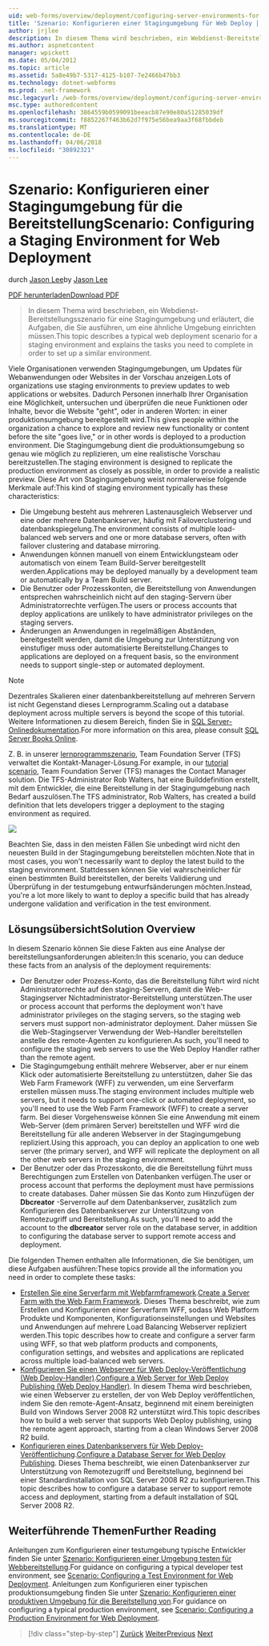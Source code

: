 ```yaml
---
uid: web-forms/overview/deployment/configuring-server-environments-for-web-deployment/scenario-configuring-a-staging-environment-for-web-deployment
title: 'Szenario: Konfigurieren einer Stagingumgebung für Web Deploy | Microsoft Docs'
author: jrjlee
description: In diesem Thema wird beschrieben, ein Webdienst-Bereitstellungsszenario für eine Stagingumgebung und erläutert, die Aufgaben, die Sie ausführen, um eine ähnliche Env einrichten müssen...
ms.author: aspnetcontent
manager: wpickett
ms.date: 05/04/2012
ms.topic: article
ms.assetid: 5a8e49b7-5317-4125-b107-7e2466b47bb3
ms.technology: dotnet-webforms
ms.prod: .net-framework
msc.legacyurl: /web-forms/overview/deployment/configuring-server-environments-for-web-deployment/scenario-configuring-a-staging-environment-for-web-deployment
msc.type: authoredcontent
ms.openlocfilehash: 3864559b0599091beeacb87e90e80a51285039df
ms.sourcegitcommit: f8852267f463b62d7f975e56bea9aa3f68fbbdeb
ms.translationtype: MT
ms.contentlocale: de-DE
ms.lasthandoff: 04/06/2018
ms.locfileid: "30892321"
---
```

<a name="scenario-configuring-a-staging-environment-for-web-deployment"></a><span data-ttu-id="075a6-103">Szenario: Konfigurieren einer Stagingumgebung für die Bereitstellung</span><span class="sxs-lookup"><span data-stu-id="075a6-103">Scenario: Configuring a Staging Environment for Web Deployment</span></span>
====================
<span data-ttu-id="075a6-104">durch [Jason Lee](https://github.com/jrjlee)</span><span class="sxs-lookup"><span data-stu-id="075a6-104">by [Jason Lee](https://github.com/jrjlee)</span></span>

[<span data-ttu-id="075a6-105">PDF herunterladen</span><span class="sxs-lookup"><span data-stu-id="075a6-105">Download PDF</span></span>](https://msdnshared.blob.core.windows.net/media/MSDNBlogsFS/prod.evol.blogs.msdn.com/CommunityServer.Blogs.Components.WeblogFiles/00/00/00/63/56/8130.DeployingWebAppsInEnterpriseScenarios.pdf)

> <span data-ttu-id="075a6-106">In diesem Thema wird beschrieben, ein Webdienst-Bereitstellungsszenario für eine Stagingumgebung und erläutert, die Aufgaben, die Sie ausführen, um eine ähnliche Umgebung einrichten müssen.</span><span class="sxs-lookup"><span data-stu-id="075a6-106">This topic describes a typical web deployment scenario for a staging environment and explains the tasks you need to complete in order to set up a similar environment.</span></span>


<span data-ttu-id="075a6-107">Viele Organisationen verwenden Stagingumgebungen, um Updates für Webanwendungen oder Websites in der Vorschau anzeigen.</span><span class="sxs-lookup"><span data-stu-id="075a6-107">Lots of organizations use staging environments to preview updates to web applications or websites.</span></span> <span data-ttu-id="075a6-108">Dadurch Personen innerhalb Ihrer Organisation eine Möglichkeit, untersuchen und überprüfen die neue Funktionen oder Inhalte, bevor die Website "geht", oder in anderen Worten: in einer produktionsumgebung bereitgestellt wird.</span><span class="sxs-lookup"><span data-stu-id="075a6-108">This gives people within the organization a chance to explore and review new functionality or content before the site "goes live," or in other words is deployed to a production environment.</span></span> <span data-ttu-id="075a6-109">Die Stagingumgebung dient die produktionsumgebung so genau wie möglich zu replizieren, um eine realistische Vorschau bereitzustellen.</span><span class="sxs-lookup"><span data-stu-id="075a6-109">The staging environment is designed to replicate the production environment as closely as possible, in order to provide a realistic preview.</span></span> <span data-ttu-id="075a6-110">Diese Art von Stagingumgebung weist normalerweise folgende Merkmale auf:</span><span class="sxs-lookup"><span data-stu-id="075a6-110">This kind of staging environment typically has these characteristics:</span></span>

- <span data-ttu-id="075a6-111">Die Umgebung besteht aus mehreren Lastenausgleich Webserver und eine oder mehrere Datenbankserver, häufig mit Failoverclustering und datenbankspiegelung.</span><span class="sxs-lookup"><span data-stu-id="075a6-111">The environment consists of multiple load-balanced web servers and one or more database servers, often with failover clustering and database mirroring.</span></span>
- <span data-ttu-id="075a6-112">Anwendungen können manuell von einem Entwicklungsteam oder automatisch von einem Team Build-Server bereitgestellt werden.</span><span class="sxs-lookup"><span data-stu-id="075a6-112">Applications may be deployed manually by a development team or automatically by a Team Build server.</span></span>
- <span data-ttu-id="075a6-113">Die Benutzer oder Prozesskonten, die Bereitstellung von Anwendungen entsprechen wahrscheinlich nicht auf den staging-Servern über Administratorrechte verfügen.</span><span class="sxs-lookup"><span data-stu-id="075a6-113">The users or process accounts that deploy applications are unlikely to have administrator privileges on the staging servers.</span></span>
- <span data-ttu-id="075a6-114">Änderungen an Anwendungen in regelmäßigen Abständen, bereitgestellt werden, damit die Umgebung zur Unterstützung von einstufiger muss oder automatisierte Bereitstellung.</span><span class="sxs-lookup"><span data-stu-id="075a6-114">Changes to applications are deployed on a frequent basis, so the environment needs to support single-step or automated deployment.</span></span>

> [!NOTE]
> <span data-ttu-id="075a6-115">Dezentrales Skalieren einer datenbankbereitstellung auf mehreren Servern ist nicht Gegenstand dieses Lernprogramm.</span><span class="sxs-lookup"><span data-stu-id="075a6-115">Scaling out a database deployment across multiple servers is beyond the scope of this tutorial.</span></span> <span data-ttu-id="075a6-116">Weitere Informationen zu diesem Bereich, finden Sie in [SQL Server-Onlinedokumentation](https://technet.microsoft.com/library/ms130214.aspx).</span><span class="sxs-lookup"><span data-stu-id="075a6-116">For more information on this area, please consult [SQL Server Books Online](https://technet.microsoft.com/library/ms130214.aspx).</span></span>


<span data-ttu-id="075a6-117">Z. B. in unserer [lernprogrammszenario](../deploying-web-applications-in-enterprise-scenarios/enterprise-web-deployment-scenario-overview.md), Team Foundation Server (TFS) verwaltet die Kontakt-Manager-Lösung.</span><span class="sxs-lookup"><span data-stu-id="075a6-117">For example, in our [tutorial scenario](../deploying-web-applications-in-enterprise-scenarios/enterprise-web-deployment-scenario-overview.md), Team Foundation Server (TFS) manages the Contact Manager solution.</span></span> <span data-ttu-id="075a6-118">Die TFS-Administrator Rob Walters, hat eine Builddefinition erstellt, mit dem Entwickler, die eine Bereitstellung in der Stagingumgebung nach Bedarf auszulösen.</span><span class="sxs-lookup"><span data-stu-id="075a6-118">The TFS administrator, Rob Walters, has created a build definition that lets developers trigger a deployment to the staging environment as required.</span></span>

![](scenario-configuring-a-staging-environment-for-web-deployment/_static/image1.png)

<span data-ttu-id="075a6-119">Beachten Sie, dass in den meisten Fällen Sie unbedingt wird nicht den neuesten Build in der Stagingumgebung bereitstellen möchten.</span><span class="sxs-lookup"><span data-stu-id="075a6-119">Note that in most cases, you won't necessarily want to deploy the latest build to the staging environment.</span></span> <span data-ttu-id="075a6-120">Stattdessen können Sie viel wahrscheinlicher für einen bestimmten Build bereitstellen, der bereits Validierung und Überprüfung in der testumgebung entwurfsänderungen möchten.</span><span class="sxs-lookup"><span data-stu-id="075a6-120">Instead, you're a lot more likely to want to deploy a specific build that has already undergone validation and verification in the test environment.</span></span>

## <a name="solution-overview"></a><span data-ttu-id="075a6-121">Lösungsübersicht</span><span class="sxs-lookup"><span data-stu-id="075a6-121">Solution Overview</span></span>

<span data-ttu-id="075a6-122">In diesem Szenario können Sie diese Fakten aus eine Analyse der bereitstellungsanforderungen ableiten:</span><span class="sxs-lookup"><span data-stu-id="075a6-122">In this scenario, you can deduce these facts from an analysis of the deployment requirements:</span></span>

- <span data-ttu-id="075a6-123">Der Benutzer oder Prozess-Konto, das die Bereitstellung führt wird nicht Administratorrechte auf den staging-Servern, damit die Web-Stagingserver Nichtadministrator-Bereitstellung unterstützen.</span><span class="sxs-lookup"><span data-stu-id="075a6-123">The user or process account that performs the deployment won't have administrator privileges on the staging servers, so the staging web servers must support non-administrator deployment.</span></span> <span data-ttu-id="075a6-124">Daher müssen Sie die Web-Stagingserver Verwendung der Web-Handler bereitstellen anstelle des remote-Agenten zu konfigurieren.</span><span class="sxs-lookup"><span data-stu-id="075a6-124">As such, you'll need to configure the staging web servers to use the Web Deploy Handler rather than the remote agent.</span></span>
- <span data-ttu-id="075a6-125">Die Stagingumgebung enthält mehrere Webserver, aber er nur einem Klick oder automatisierte Bereitstellung zu unterstützen, daher Sie das Web Farm Framework (WFF) zu verwenden, um eine Serverfarm erstellen müssen muss.</span><span class="sxs-lookup"><span data-stu-id="075a6-125">The staging environment includes multiple web servers, but it needs to support one-click or automated deployment, so you'll need to use the Web Farm Framework (WFF) to create a server farm.</span></span> <span data-ttu-id="075a6-126">Bei dieser Vorgehensweise können Sie eine Anwendung mit einem Web-Server (dem primären Server) bereitstellen und WFF wird die Bereitstellung für alle anderen Webserver in der Stagingumgebung repliziert.</span><span class="sxs-lookup"><span data-stu-id="075a6-126">Using this approach, you can deploy an application to one web server (the primary server), and WFF will replicate the deployment on all the other web servers in the staging environment.</span></span>
- <span data-ttu-id="075a6-127">Der Benutzer oder das Prozesskonto, die die Bereitstellung führt muss Berechtigungen zum Erstellen von Datenbanken verfügen.</span><span class="sxs-lookup"><span data-stu-id="075a6-127">The user or process account that performs the deployment must have permissions to create databases.</span></span> <span data-ttu-id="075a6-128">Daher müssen Sie das Konto zum Hinzufügen der **Dbcreator** -Serverrolle auf dem Datenbankserver, zusätzlich zum Konfigurieren des Datenbankserver zur Unterstützung von Remotezugriff und Bereitstellung.</span><span class="sxs-lookup"><span data-stu-id="075a6-128">As such, you'll need to add the account to the **dbcreator** server role on the database server, in addition to configuring the database server to support remote access and deployment.</span></span>

<span data-ttu-id="075a6-129">Die folgenden Themen enthalten alle Informationen, die Sie benötigen, um diese Aufgaben ausführen:</span><span class="sxs-lookup"><span data-stu-id="075a6-129">These topics provide all the information you need in order to complete these tasks:</span></span>

- <span data-ttu-id="075a6-130">[Erstellen Sie eine Serverfarm mit Webfarmframework](creating-a-server-farm-with-the-web-farm-framework.md).</span><span class="sxs-lookup"><span data-stu-id="075a6-130">[Create a Server Farm with the Web Farm Framework](creating-a-server-farm-with-the-web-farm-framework.md).</span></span> <span data-ttu-id="075a6-131">Dieses Thema beschreibt, wie zum Erstellen und Konfigurieren einer Serverfarm WFF, sodass Web Platform Produkte und Komponenten, Konfigurationseinstellungen und Websites und Anwendungen auf mehrere Load Balancing Webserver repliziert werden.</span><span class="sxs-lookup"><span data-stu-id="075a6-131">This topic describes how to create and configure a server farm using WFF, so that web platform products and components, configuration settings, and websites and applications are replicated across multiple load-balanced web servers.</span></span>
- <span data-ttu-id="075a6-132">[Konfigurieren Sie einen Webserver für Web Deploy-Veröffentlichung (Web Deploy-Handler)](configuring-a-web-server-for-web-deploy-publishing-web-deploy-handler.md).</span><span class="sxs-lookup"><span data-stu-id="075a6-132">[Configure a Web Server for Web Deploy Publishing (Web Deploy Handler)](configuring-a-web-server-for-web-deploy-publishing-web-deploy-handler.md).</span></span> <span data-ttu-id="075a6-133">In diesem Thema wird beschrieben, wie einen Webserver zu erstellen, der von Web Deploy veröffentlichen, indem Sie den remote-Agent-Ansatz, beginnend mit einem bereinigten Build von Windows Server 2008 R2 unterstützt wird.</span><span class="sxs-lookup"><span data-stu-id="075a6-133">This topic describes how to build a web server that supports Web Deploy publishing, using the remote agent approach, starting from a clean Windows Server 2008 R2 build.</span></span>
- <span data-ttu-id="075a6-134">[Konfigurieren eines Datenbankservers für Web Deploy-Veröffentlichung](configuring-a-database-server-for-web-deploy-publishing.md).</span><span class="sxs-lookup"><span data-stu-id="075a6-134">[Configure a Database Server for Web Deploy Publishing](configuring-a-database-server-for-web-deploy-publishing.md).</span></span> <span data-ttu-id="075a6-135">Dieses Thema beschreibt, wie einen Datenbankserver zur Unterstützung von Remotezugriff und Bereitstellung, beginnend bei einer Standardinstallation von SQL Server 2008 R2 zu konfigurieren.</span><span class="sxs-lookup"><span data-stu-id="075a6-135">This topic describes how to configure a database server to support remote access and deployment, starting from a default installation of SQL Server 2008 R2.</span></span>

## <a name="further-reading"></a><span data-ttu-id="075a6-136">Weiterführende Themen</span><span class="sxs-lookup"><span data-stu-id="075a6-136">Further Reading</span></span>

<span data-ttu-id="075a6-137">Anleitungen zum Konfigurieren einer testumgebung typische Entwickler finden Sie unter [Szenario: Konfigurieren einer Umgebung testen für Webbereitstellung](scenario-configuring-a-test-environment-for-web-deployment.md).</span><span class="sxs-lookup"><span data-stu-id="075a6-137">For guidance on configuring a typical developer test environment, see [Scenario: Configuring a Test Environment for Web Deployment](scenario-configuring-a-test-environment-for-web-deployment.md).</span></span> <span data-ttu-id="075a6-138">Anleitungen zum Konfigurieren einer typischen produktionsumgebung finden Sie unter [Szenario: Konfigurieren einer produktiven Umgebung für die Bereitstellung von](scenario-configuring-a-production-environment-for-web-deployment.md).</span><span class="sxs-lookup"><span data-stu-id="075a6-138">For guidance on configuring a typical production environment, see [Scenario: Configuring a Production Environment for Web Deployment](scenario-configuring-a-production-environment-for-web-deployment.md).</span></span>

> [!div class="step-by-step"]
> <span data-ttu-id="075a6-139">[Zurück](scenario-configuring-a-test-environment-for-web-deployment.md)
> [Weiter](scenario-configuring-a-production-environment-for-web-deployment.md)</span><span class="sxs-lookup"><span data-stu-id="075a6-139">[Previous](scenario-configuring-a-test-environment-for-web-deployment.md)
[Next](scenario-configuring-a-production-environment-for-web-deployment.md)</span></span>
